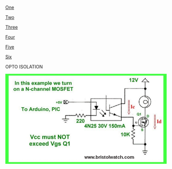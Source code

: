 [One](https://www.google.com/url?q=https://www.instructables.com/id/How-to-build-your-own-LED-Color-Organ-Arduino-MSGE/&sa=D&ust=1587613174378000)

[Two](https://www.google.com/url?q=http://www.whatimade.today/graphic-equalizer-using-esp8266-msgeq7-ws2812/&sa=D&ust=1587613174378000)

[Three](https://www.google.com/url?q=https://www.instructables.com/id/Music-Sync-Flashing-LEDs-Arduino-MSGEQ7/&sa=D&ust=1587613174379000)

[Four](https://www.google.com/url?q=https://www.eetimes.com/author.asp?section_id%3D216%26doc_id%3D1323003&sa=D&ust=1587613174379000)

[Five](https://www.google.com/url?q=https://www.baldengineer.com/msgeq7-simple-spectrum-analyzer.html&sa=D&ust=1587613174380000)

[Six](https://www.google.com/url?q=https://www.instructables.com/id/OLED-Spectrum-Analyzer-Warduino-MSGEQ7/&sa=D&ust=1587613174380000)

OPTO ISOLATION

![](images/image62.png)
